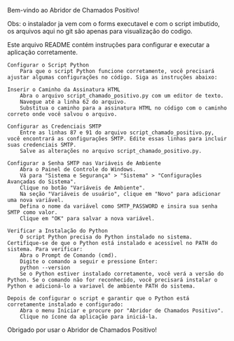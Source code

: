 Bem-vindo ao Abridor de Chamados Positivo!

Obs: o instalador ja vem com o forms executavel e com o script imbutido, os arquivos aqui no git são apenas para visualização do codigo.

Este arquivo README contém instruções para configurar e executar a aplicação corretamente.

    Configurar o Script Python
        Para que o script Python funcione corretamente, você precisará ajustar algumas configurações no código. Siga as instruções abaixo:

    Inserir o Caminho da Assinatura HTML
        Abra o arquivo script_chamado_positivo.py com um editor de texto.
        Navegue até a linha 62 do arquivo.
        Substitua o caminho para a assinatura HTML no código com o caminho correto onde você salvou o arquivo.

    Configurar as Credenciais SMTP
        Entre as linhas 87 e 91 do arquivo script_chamado_positivo.py, você encontrará as configurações SMTP. Edite essas linhas para incluir suas credenciais SMTP.
        Salve as alterações no arquivo script_chamado_positivo.py.

    Configurar a Senha SMTP nas Variáveis de Ambiente
        Abra o Painel de Controle do Windows.
        Vá para "Sistema e Segurança" > "Sistema" > "Configurações Avançadas do Sistema".
        Clique no botão "Variáveis de Ambiente".
        Na seção "Variáveis de usuário", clique em "Novo" para adicionar uma nova variável.
        Defina o nome da variável como SMTP_PASSWORD e insira sua senha SMTP como valor.
        Clique em "OK" para salvar a nova variável.

    Verificar a Instalação do Python
        O script Python precisa do Python instalado no sistema. Certifique-se de que o Python está instalado e acessível no PATH do sistema. Para verificar:
        Abra o Prompt de Comando (cmd).
        Digite o comando a seguir e pressione Enter:
        python --version
        Se o Python estiver instalado corretamente, você verá a versão do Python. Se o comando não for reconhecido, você precisará instalar o Python e adicioná-lo a variavel de ambiente PATH do sistema.

    Depois de configurar o script e garantir que o Python está corretamente instalado e configurado:
        Abra o menu Iniciar e procure por "Abridor de Chamados Positivo".
        Clique no ícone da aplicação para iniciá-la.

Obrigado por usar o Abridor de Chamados Positivo!
